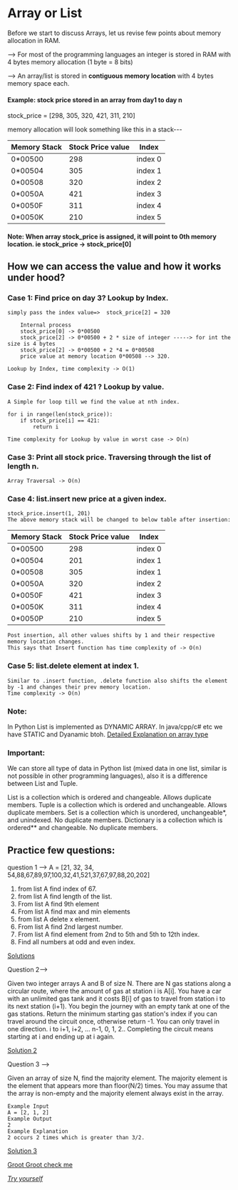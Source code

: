 # **Array or List**

Before we start to discuss Arrays, let us revise few points about memory allocation
in RAM.

--> For most of the programming languages an integer is stored in RAM with
4 bytes memory allocation (1 byte = 8 bits)

--> An array/list is stored in **contiguous memory location** with 4 bytes memory space each.

#### Example: stock price stored in an array from day1 to day n

stock_price = [298, 305, 320, 421, 311, 210]

memory allocation will look something like this in a stack---

| **Memory Stack** | **Stock Price value** | **Index** |
|------------------|-----------------------|-----------| 
| 0*00500          | 298                   | index 0   |
| 0*00504          | 305                   | index 1   |
| 0*00508          | 320                   | index 2   |
| 0*0050A          | 421                   | index 3   |
| 0*0050F          | 311                   | index 4   |
| 0*0050K          | 210                   | index 5   |

#### Note: When array stock_price is assigned, it will point to 0th memory location. ie stock_price -> stock_price[0]

## How we can access the value and how it works under hood?

### Case 1: Find price on day 3? Lookup by Index.

    simply pass the index value=>  stock_price[2] = 320
    
        Internal process
        stock_price[0] -> 0*00500
        stock_price[2] -> 0*00500 + 2 * size of integer -----> for int the size is 4 bytes
        stock_price[2] -> 0*00500 + 2 *4 = 0*00508
        price value at memory location 0*00508 --> 320.

    Lookup by Index, time complexity -> O(1)

### Case 2: Find index of 421 ? Lookup by value.

    A Simple for loop till we find the value at nth index.
    
    for i in range(len(stock_price)):
        if stock_price[i] == 421:
            return i
    
    Time complexity for Lookup by value in worst case -> O(n)

### Case 3: Print all stock price. Traversing through the list of length n.

    Array Traversal -> O(n)

### Case 4: list.insert new price at a given index.

    stock_price.insert(1, 201)
    The above memory stack will be changed to below table after insertion:
        

| **Memory Stack** | **Stock Price value** | **Index** |
|------------------|-----------------------|-----------| 
| 0*00500          | 298                   | index 0   |
| 0*00504          | 201                   | index 1   |
| 0*00508          | 305                   | index 1   |
| 0*0050A          | 320                   | index 2   |
| 0*0050F          | 421                   | index 3   |
| 0*0050K          | 311                   | index 4   |
| 0*0050P          | 210                   | index 5   |
    Post insertion, all other values shifts by 1 and their respective memory location changes.
    This says that Insert function has time complexity of -> O(n)

### Case 5: list.delete element at index 1.

    Similar to .insert function, .delete function also shifts the element by -1 and changes their prev memory location.
    Time complexity -> O(n)


### Note:
In Python List is implemented as DYNAMIC ARRAY. In java/cpp/c# etc we have STATIC and Dyanamic btoh.
[Detailed Explanation on array type](Array_Type.md)

### Important:
We can store all type of data in Python list (mixed data in one list, similar is not possible in other programming languages), also it is a difference between List and Tuple.


List is a collection which is ordered and changeable. Allows duplicate members.
Tuple is a collection which is ordered and unchangeable. Allows duplicate members.
Set is a collection which is unordered, unchangeable*, and unindexed. No duplicate members.
Dictionary is a collection which is ordered** and changeable. No duplicate members.


## Practice few questions:
question 1 --> A = [21, 32, 34, 54,88,67,89,97,100,32,41,521,37,67,97,88,20,202]
1. from list A find index of 67.
2. from list A find length of the list.
3. From list A find 9th element
4. From list A find max and min elements
5. from list A delete x element.
6. From list A find 2nd largest number.
7. From list A find element from 2nd to 5th and 5th to 12th index.
8. Find all numbers at odd and even index.

[Solutions](list_questionary.py)

Question 2--> 

Given two integer arrays A and B of size N. There are N gas stations along a circular route, where the amount of gas at station i is A[i].
You have a car with an unlimited gas tank and it costs B[i] of gas to travel from station i to its next station (i+1). You begin the journey with an empty tank at one of the gas stations.
Return the minimum starting gas station's index if you can travel around the circuit once, otherwise return -1.
You can only travel in one direction. i to i+1, i+2, ... n-1, 0, 1, 2.. Completing the circuit means starting at i and ending up at i again.

[Solution 2](list_solution2.py)

Question 3 -->

Given an array of size N, find the majority element. The majority element is the element that appears more than floor(N/2) times.
You may assume that the array is non-empty and the majority element always exist in the array.

    Example Input
    A = [2, 1, 2]
    Example Output
    2
    Example Explanation
    2 occurs 2 times which is greater than 3/2.

[Solution 3](list_solution2.py)

[Groot Groot check me](MaxMod.py)

[*Try yourself*](https://www.interviewbit.com/problems/remove-duplicates-from-sorted-array/)



